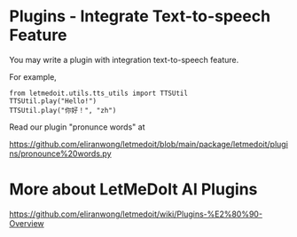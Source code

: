 # Plugins - Integrate Text-to-speech Feature

You may write a plugin with integration text-to-speech feature.

For example,

```
from letmedoit.utils.tts_utils import TTSUtil
TTSUtil.play("Hello!")
TTSUtil.play("你好！", "zh")
```

Read our plugin "pronunce words" at

https://github.com/eliranwong/letmedoit/blob/main/package/letmedoit/plugins/pronounce%20words.py

# More about LetMeDoIt AI Plugins

https://github.com/eliranwong/letmedoit/wiki/Plugins-%E2%80%90-Overview